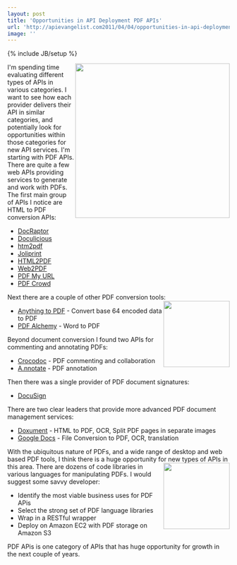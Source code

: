```yaml
---
layout: post
title: 'Opportunities in API Deployment PDF APIs'
url: 'http://apievangelist.com2011/04/04/opportunities-in-api-deployment-pdf-apis/'
image: ''
---
```

{% include JB/setup %}
<img src="http://kinlane-productions.s3.amazonaws.com/Tag-Cloud-API-PDF.png"  width="350" align="right" />I'm spending time evaluating different types of APIs in various categories.
I want to see how each provider delivers their API in similar categories, and potentially look for opportunities within those categories for new API services.
I'm starting with PDF APIs.
There are quite a few web APIs providing services to generate and work with PDFs.
The first main group of APIs I notice are HTML to PDF conversion APIs:
<ul >
     <li>
          <a title="DocRaptor" href="http://docraptor.com/documentation" target="_blank">DocRaptor</a>
     </li>
     <li>
          <a title="Doculicious" href="http://docs.doculicious.com/api" target="_blank">Doculicious</a>
     </li>
     <li>
          <a title="html2PDF" href="http://webservice.htm2pdf.co.uk/htm2pdf.asm" target="_blank">htm2pdf</a>
     </li>
     <li>
          <a title="Joliprint" href="http://joliprint.com/api/" target="_blank">Joliprint</a>
     </li>
     <li>
          <a title="HTM2PDF" href="http://www.html2pdf.biz/api.php" target="_blank">HTML2PDF</a>
     </li>
     <li>
          <a title="Web2PDF" href="http://www.web2pdfconvert.com/pdf-api.aspx" target="_blank">Web2PDF</a>
     </li>
     <li>
          <a title="PDF My URL" href="http://pdfmyurl.com/support/support.jsp" target="_blank">PDF My URL</a>
     </li>
     <li>
          <a title="PDF Crowd" href="http://pdfcrowd.com/html-to-pdf-api/" target="_blank">PDF Crowd</a>
     </li>
</ul>Next there are a couple of other PDF conversion tools:<img src="http://kinlane-productions.s3.amazonaws.com/PDF_red.jpg"  width="150" align="right" />
<ul >
     <li>
          <a title="Anything to PDF" href="http://api.danielprocter.com/" target="_blank">Anything to PDF</a> - Convert base 64 encoded data to PDF
     </li>
     <li>
          <a title="PDF Alchemy" href="http://www.pdfalchemy.com/" target="_blank">PDF Alchemy</a> - Word to PDF
     </li>
</ul>Beyond document conversion I found two APIs for commenting and annotating PDFs:
<ul >
     <li>
          <a title="Crocodoc" href="http://crocodoc.com/api/" target="_blank">Crocodoc</a> - PDF commenting and collaboration
     </li>
     <li>
          <a title="Annotate" href="http://a.nnotate.com/api-reference.html" target="_blank">A.nnotate</a> - PDF annotation
     </li>
</ul>Then there was a single provider of PDF document signatures:
<ul >
     <li>
          <a title="DocuSign" href="http://www.docusign.com/developers-center/developers-center-overview" target="_blank">DocuSign</a>
     </li>
</ul>There are two clear leaders that provide more advanced PDF document management services:
<ul >
     <li>
          <a title="Doxument" href="http://doxument.com/en/developer" target="_blank">Doxument</a> - HTML to PDF, OCR, Split PDF pages in separate images
     </li>
     <li>
          <a title="Google Docs " href="http://code.google.com/apis/documents/" target="_blank">Google Docs</a> - File Conversion to PDF, OCR, translation
     </li>
</ul>With the ubiquitous nature of PDFs, and a wide range of desktop and web based PDF tools, I think there is a huge opportunity for new types of APIs in this area. <img src="http://kinlane-productions.s3.amazonaws.com/pdf-ocr.png"  width="150" align="right" /> There are dozens of code libraries in various languages for manipulating PDFs. I would suggest some savvy developer:
<ul >
     <li>Identify the most viable business uses for PDF APis
     </li>
     <li>Select the strong set of PDF language libraries
     </li>
     <li>Wrap in a RESTful wrapper
     </li>
     <li>Deploy on Amazon EC2 with PDF storage on Amazon S3
     </li>
</ul>PDF APis is one category of APIs that has huge opportunity for growth in the next couple of years.
